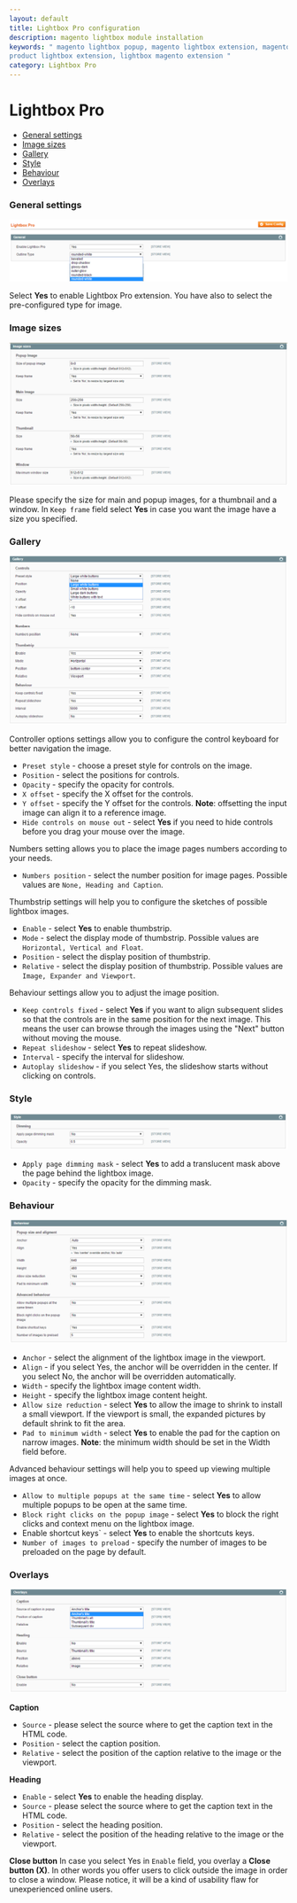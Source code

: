 ```yaml
---
layout: default
title: Lightbox Pro configuration
description: magento lightbox module installation
keywords: " magento lightbox popup, magento lightbox extension, magento
product lightbox extension, lightbox magento extension "
category: Lightbox Pro
---
```


# Lightbox Pro

- [General settings](#general-settings)
- [Image sizes](#image-sizes)
- [Gallery](#gallery)
- [Style](#style)
- [Behaviour](#behaviour)
- [Overlays](#overlays)

### General settings

![Lightbox popup](/images/m1/extensions/lightbox-pro/general.png)

Select **Yes** to enable Lightbox Pro extension. You have also to select the pre-configured type for image.

### Image sizes

![Lightbox popup](/images/m1/extensions/lightbox-pro/image-size.png)

Please specify the size for main and popup images, for a thumbnail and a window. In `Keep frame` field select **Yes** in case you want the image have a size you specified.  

### Gallery

![Lightbox popup](/images/m1/extensions/lightbox-pro/gallery.png)

Controller options settings allow you to configure the control keyboard for better navigation the image.

-   `Preset style` - choose a preset style for controls on the image.
-   `Position` - select the positions for controls.
-   `Opacity` - specify the opacity for controls.
-   `X offset` - specify the X offset for the controls.
-   `Y offset` - specify the Y offset for the controls.
**Note**: offsetting the input image can align it to a reference image.
-   `Hide controls on mouse out` - select **Yes** if you need to hide controls before you drag your mouse over the image.

Numbers setting allows you to place the image pages numbers according to your needs.

-   `Numbers position` - select the number position for image pages. Possible values are `None, Heading and Caption`.

Thumbstrip settings will help you to configure the sketches of possible lightbox images.

-   `Enable` - select **Yes** to enable thumbstrip.
-   `Mode` - select the display mode of thumbstrip. Possible values are `Horizontal, Vertical and Float`.
-   `Position` - select the display position of thumbstrip.
-   `Relative` - select the display position of thumbstrip. Possible values are `Image, Expander and Viewport`.

Behaviour settings allow you to adjust the image position.

-   `Keep controls fixed` - select **Yes** if you want to align subsequent slides so that the controls are in the same position for the next image. This means the user can browse through the images using the "Next" button without moving the mouse.
-   `Repeat slideshow` - select **Yes** to repeat slideshow.
-   `Interval` - specify the interval for slideshow.
-   `Autoplay slideshow` - if you select Yes, the slideshow starts without clicking on controls.

### Style

![Lightbox popup](/images/m1/extensions/lightbox-pro/style.png)

-   `Apply page dimming mask` - select **Yes** to add a translucent mask above the page behind the lightbox image.
-   `Opacity` - specify the opacity for the dimming mask.

### Behaviour

![Lightbox popup](/images/m1/extensions/lightbox-pro/behaviour.png)

-   `Anchor` - select the alignment of the lightbox image in the viewport.
-   `Align` - if you select Yes, the anchor will be overridden in the center. If you select No, the anchor will be overridden automatically.
-   `Width` - specify the lightbox image content width.
-   `Height` - specify the lightbox image content height.
-   `Allow size reduction` - select **Yes** to allow the image to shrink to install a small viewport. If the viewport is small, the expanded pictures by default shrink to fit the area.
-   `Pad to minimum width` - select **Yes** to enable the pad for the caption on narrow images.
**Note**: the minimum width should be set in the Width field before.

Advanced behaviour settings will help you to speed up viewing multiple images at once.

-   `Allow to multiple popups at the same time` - select **Yes** to allow multiple popups to be open at the same time.
-   `Block right clicks on the popup image` - select **Yes** to block the right clicks and context menu on the lightbox image.
-   Enable shortcut keys` - select **Yes** to enable the shortcuts keys.
-   `Number of images to preload` - specify the number of images to be preloaded on the page by default.

### Overlays

![Lightbox popup](/images/m1/extensions/lightbox-pro/overlays.png)

**Caption**

-   `Source` - please select the source where to get the caption text in the HTML code.
-   `Position` - select the caption position.
-   `Relative` - select the position of the caption relative to the image or the viewport.

**Heading**
-  `Enable` - select **Yes** to enable the heading display.
-   `Source` - please select the source where to get the caption text in the HTML code.
-   `Position` - select the heading position.
-   `Relative` - select the position of the heading relative to the image or the viewport.

**Close button**
In case you select Yes in `Enable` field, you overlay a **Close button (X)**. In other words you offer users to click outside the image in order to close a window. Please notice, it will be a kind of usability flaw for unexperienced online users. 


